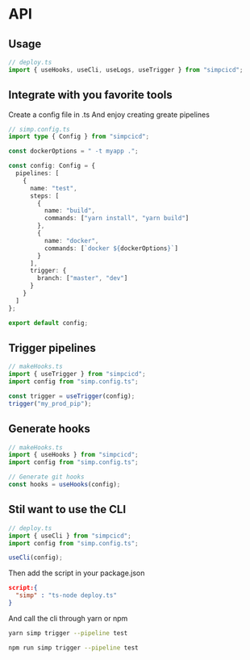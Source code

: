 # API

## Usage

```ts
// deploy.ts
import { useHooks, useCli, useLogs, useTrigger } from "simpcicd";
```

## Integrate with you favorite tools

Create a config file in .ts
And enjoy creating greate pipelines

```ts
// simp.config.ts
import type { Config } from "simpcicd";

const dockerOptions = " -t myapp .";

const config: Config = {
  pipelines: [
    {
      name: "test",
      steps: [
        {
          name: "build",
          commands: ["yarn install", "yarn build"]
        },
        {
          name: "docker",
          commands: [`docker ${dockerOptions}`]
        }
      ],
      trigger: {
        branch: ["master", "dev"]
      }
    }
  ]
};

export default config;
```

## Trigger pipelines

```ts
// makeHooks.ts
import { useTrigger } from "simpcicd";
import config from "simp.config.ts";

const trigger = useTrigger(config);
trigger("my_prod_pip");
```

## Generate hooks

```ts
// makeHooks.ts
import { useHooks } from "simpcicd";
import config from "simp.config.ts";

// Generate git hooks
const hooks = useHooks(config);
```

## Stil want to use the CLI

```ts
// deploy.ts
import { useCli } from "simpcicd";
import config from "simp.config.ts";

useCli(config);
```

Then add the script in your package.json

```json
script:{
  "simp" : "ts-node deploy.ts"
}
```

And call the cli through yarn or npm

```bash
yarn simp trigger --pipeline test
```

```bash
npm run simp trigger --pipeline test
```
